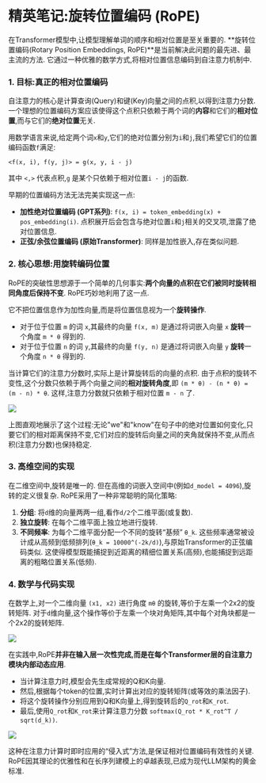 # 精英笔记:旋转位置编码 (RoPE)

在Transformer模型中,让模型理解单词的顺序和相对位置是至关重要的. **旋转位置编码(Rotary Position Embeddings, RoPE)**是当前解决此问题的最先进、最主流的方法. 它通过一种优雅的数学方式,将相对位置信息编码到自注意力机制中.

### 1. 目标:真正的相对位置编码

自注意力的核心是计算查询(Query)和键(Key)向量之间的点积,以得到注意力分数. 一个理想的位置编码方案应该使得这个点积只依赖于两个词的**内容**和它们的**相对位置**,而与它们的**绝对位置**无关.

用数学语言来说,给定两个词`x`和`y`,它们的绝对位置分别为`i`和`j`,我们希望它们的位置编码函数`f`满足:
  
`<f(x, i), f(y, j)> = g(x, y, i - j)`
  
其中 `<,>` 代表点积,`g` 是某个只依赖于相对位置`i - j`的函数.

早期的位置编码方法无法完美实现这一点:

- **加性绝对位置编码 (GPT系列)**: `f(x, i) = token_embedding(x) + pos_embedding(i)`. 点积展开后会包含与绝对位置`i`和`j`相关的交叉项,泄露了绝对位置信息.
- **正弦/余弦位置编码 (原始Transformer)**: 同样是加性嵌入,存在类似问题.

### 2. 核心思想:用旋转编码位置

RoPE的突破性思想源于一个简单的几何事实:**两个向量的点积在它们被同时旋转相同角度后保持不变**. RoPE巧妙地利用了这一点.

它不把位置信息作为加性向量,而是将位置信息视为一个**旋转操作**.

- 对于位于位置 `m` 的词 `x`,其最终的向量 `f(x, m)` 是通过将词嵌入向量 `x` **旋转**一个角度 `m * θ` 得到的.
- 对于位于位置 `n` 的词 `y`,其最终的向量 `f(y, n)` 是通过将词嵌入向量 `y` **旋转**一个角度 `n * θ` 得到的.

当计算它们的注意力分数时,实际上是计算旋转后的向量的点积. 由于点积的旋转不变性,这个分数只依赖于两个向量之间的**相对旋转角度**,即 `(m * θ) - (n * θ) = (m - n) * θ`. 这样,注意力分数就只依赖于相对位置 `m - n` 了.

![](https://storage.googleapis.com/static.a-b-c/project-daedalus/L3-P32.png)


  
上图直观地展示了这个过程:无论"we"和"know"在句子中的绝对位置如何变化,只要它们的相对距离保持不变,它们对应的旋转后向量之间的夹角就保持不变,从而点积(注意力分数)也保持稳定.

### 3. 高维空间的实现

在二维空间中,旋转是唯一的. 但在高维的词嵌入空间中(例如`d_model = 4096`),旋转的定义很复杂. RoPE采用了一种非常聪明的简化策略:

1. **分组**: 将`d`维的向量两两一组,看作`d/2`个二维平面(或复数).
2. **独立旋转**: 在每个二维平面上独立地进行旋转.
3. **不同频率**: 为每个二维平面分配一个不同的旋转“基频” `θ_k`. 这些频率通常被设计成从高频到低频排列(`θ_k = 10000^(-2k/d)`),与原始Transformer的正弦编码类似. 这使得模型既能捕捉到近距离的精细位置关系(高频),也能捕捉到远距离的粗略位置关系(低频).

### 4. 数学与代码实现

在数学上,对一个二维向量 `(x1, x2)` 进行角度 `mθ` 的旋转,等价于左乘一个2x2的旋转矩阵. 对于`d`维向量,这个操作等价于左乘一个块对角矩阵,其中每个对角块都是一个2x2的旋转矩阵.

![](https.storage.googleapis.com/static.a-b-c/project-daedalus/L3-P34.png)

在实践中,RoPE**并非在输入层一次性完成,而是在每个Transformer层的自注意力模块内部动态应用**.

- 当计算注意力时,模型会先生成常规的Q和K向量.
- 然后,根据每个token的位置,实时计算出对应的旋转矩阵(或等效的乘法因子).
- 将这个旋转操作分别应用到Q和K向量上,得到旋转后的`Q_rot`和`K_rot`.
- 最后,使用`Q_rot`和`K_rot`来计算注意力分数 `softmax(Q_rot * K_rot^T / sqrt(d_k))`.

![](https://storage.googleapis.com/static.a-b-c/project-daedalus/L3-P35.png)

这种在注意力计算时即时应用的“侵入式”方法,是保证相对位置编码有效性的关键. RoPE因其理论的优雅性和在长序列建模上的卓越表现,已成为现代LLM架构的黄金标准.